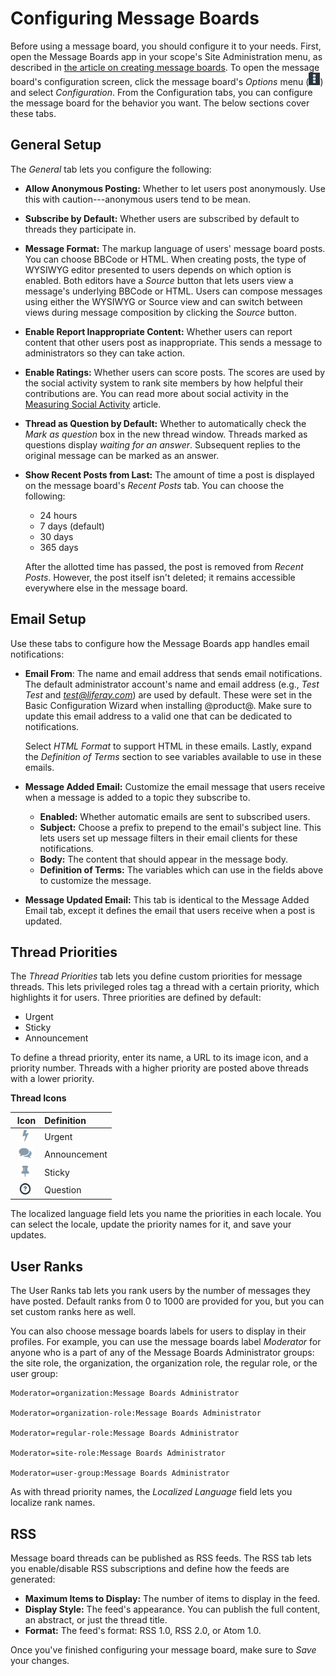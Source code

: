 # Configuring Message Boards [](id=configuring-message-boards)

Before using a message board, you should configure it to your needs. First, open 
the Message Boards app in your scope's Site Administration menu, as described in 
[the article on creating message boards](https://www.liferay.com/). 
To open the message board's configuration screen, click the message board's 
*Options* menu 
(![Options](../../../../images/icon-options.png)) and select *Configuration*. 
From the Configuration tabs, you can configure the message board for the 
behavior you want. The below sections cover these tabs.

## General Setup [](id=general-setup)

The *General* tab lets you configure the following:

-   **Allow Anonymous Posting:** Whether to let users post anonymously. Use this 
    with caution---anonymous users tend to be mean. 

-   **Subscribe by Default:** Whether users are subscribed by default to threads 
    they participate in. 

-   **Message Format:** The markup language of users' message board posts. You 
    can choose BBCode or HTML. When creating posts, the type of WYSIWYG editor
    presented to users depends on which option is enabled. Both editors have a
    *Source* button that lets users view a message's underlying BBCode or HTML. 
    Users can compose messages using either the WYSIWYG or Source view and can
    switch between views during message composition by clicking the *Source* 
    button. 

-   **Enable Report Inappropriate Content:** Whether users can report content 
    that other users post as inappropriate. This sends a message to 
    administrators so they can take action. 

-   **Enable Ratings:** Whether users can score posts. The scores are used by 
    the social activity system to rank site members by how helpful their 
    contributions are. You can read more about social activity in the
    [Measuring Social Activity](/discover/portal/-/knowledge_base/7-1/measuring-social-activity)
    article. 

-   **Thread as Question by Default:** Whether to automatically check the 
    *Mark as question* box in the new thread window. Threads marked as questions
    display *waiting for an answer*. Subsequent replies to the original message 
    can be marked as an answer. 

-   **Show Recent Posts from Last:** The amount of time a post is displayed on 
    the message board's *Recent Posts* tab. You can choose the following: 

    -   24 hours
    -   7 days (default) 
    -   30 days
    -   365 days 

    After the allotted time has passed, the post is removed from *Recent Posts*. 
    However, the post itself isn't deleted; it remains accessible everywhere 
    else in the message board. 

## Email Setup [](id=email-setup)

Use these tabs to configure how the Message Boards app handles email 
notifications:

-   **Email From**: The name and email address that sends email notifications. 
    The default administrator account's name and email address (e.g., 
    *Test Test* and *test@liferay.com*) are used by default. These were set in 
    the Basic Configuration Wizard when installing @product@. Make sure to 
    update this email address to a valid one that can be dedicated to 
    notifications. 

    Select *HTML Format* to support HTML in these emails. Lastly, expand the 
    *Definition of Terms* section to see variables available to use in these 
    emails. 

-   **Message Added Email:** Customize the email message that users receive when 
    a message is added to a topic they subscribe to. 

    -   **Enabled:** Whether automatic emails are sent to subscribed users.
    -   **Subject:** Choose a prefix to prepend to the email's subject line. 
        This lets users set up message filters in their email clients for these 
        notifications. 
    -   **Body:** The content that should appear in the message body. 
    -   **Definition of Terms:** The variables which can use in the fields above 
        to customize the message.

-   **Message Updated Email:** This tab is identical to the Message Added Email 
    tab, except it defines the email that users receive when a post is updated. 

## Thread Priorities [](id=thread-priorities)

The *Thread Priorities* tab lets you define custom priorities for message 
threads. This lets privileged roles tag a thread with a certain priority, which 
highlights it for users. Three priorities are defined by default: 

-   Urgent
-   Sticky
-   Announcement

To define a thread priority, enter its name, a URL to its image icon, and a 
priority number. Threads with a higher priority are posted above threads with a 
lower priority. 

**Thread Icons**

  &nbsp;**Icon** | **Definition** | 
:-------------------: | :---------------- |
   ![Urgent](../../../../images/icon-message-boards-urgent.png) |  Urgent |
   ![Announcement](../../../../images/icon-message-boards-announcement.png) |  Announcement |
   ![Sticky](../../../../images/icon-message-boards-sticky.png) |  Sticky |
   ![Question](../../../../images/icon-message-boards-question.png) |  Question |

The localized language field lets you name the priorities in each locale. You
can select the locale, update the priority names for it, and save your updates. 

## User Ranks [](id=user-ranks)

The User Ranks tab lets you rank users by the number of messages they have 
posted. Default ranks from 0 to 1000 are provided for you, but you can set 
custom ranks here as well. 

You can also choose message boards labels for users to display in their 
profiles. For example, you can use the message boards label *Moderator* for 
anyone who is a part of any of the Message Boards Administrator groups: the site 
role, the organization, the organization role, the regular role, or the user 
group: 

    Moderator=organization:Message Boards Administrator

    Moderator=organization-role:Message Boards Administrator

    Moderator=regular-role:Message Boards Administrator
    
    Moderator=site-role:Message Boards Administrator

    Moderator=user-group:Message Boards Administrator

As with thread priority names, the *Localized Language* field lets you localize
rank names. 

## RSS [](id=rss)

Message board threads can be published as RSS feeds. The RSS tab lets you 
enable/disable RSS subscriptions and define how the feeds are generated: 

-   **Maximum Items to Display:** The number of items to display in the feed. 
-   **Display Style:** The feed's appearance. You can publish the full content,
    an abstract, or just the thread title. 
-   **Format:** The feed's format: RSS 1.0, RSS 2.0, or Atom 1.0. 

Once you've finished configuring your message board, make sure to *Save* your
changes. 

